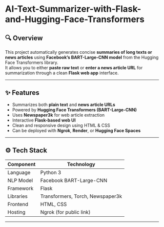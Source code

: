 # AI-Text-Summarizer-with-Flask-and-Hugging-Face-Transformers


## 🔍 Overview
This project automatically generates concise **summaries of long texts or news articles** using **Facebook’s BART-Large-CNN model** from the Hugging Face Transformers library.  
It allows you to either **paste raw text** or **enter a news article URL** for summarization through a clean **Flask web app** interface.

---

## ✨ Features
- Summarizes both **plain text** and **news article URLs**
- Powered by **Hugging Face Transformers (BART-Large-CNN)**
- Uses **Newspaper3k** for web article extraction
- Interactive **Flask-based web UI**
- Clean and responsive design using HTML & CSS
- Can be deployed with **Ngrok**, **Render**, or **Hugging Face Spaces**

---

## ⚙️ Tech Stack

| Component | Technology |
|------------|-------------|
| Language | Python 3 |
| NLP Model | Facebook BART-Large-CNN |
| Framework | Flask |
| Libraries | Transformers, Torch, Newspaper3k |
| Frontend | HTML, CSS |
| Hosting | Ngrok (for public link) |

---
